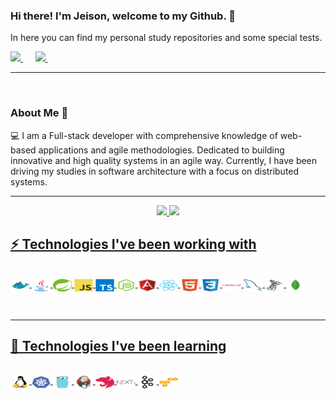 ### Hi there! I'm Jeison, welcome to my Github. 👋

In here you can find my personal study repositories and some special tests.

<a href="mailto:jeizon.borba@gmail.com">
  <img src="https://img.shields.io/badge/gmail-%23D14836.svg?&style=for-the-badge&logo=gmail&logoColor=white" />
</a>&nbsp;&nbsp;&nbsp;&nbsp;
<a href="https://www.linkedin.com/in/jeison-de-borba">
  <img src="https://img.shields.io/badge/linkedin-%230077B5.svg?&style=for-the-badge&logo=linkedin&logoColor=white" />
</a>&nbsp;&nbsp;&nbsp;&nbsp;

<hr />

<br/>

### About Me 🚀
💻 I am a Full-stack developer with comprehensive knowledge of web-based applications and agile methodologies. Dedicated to building innovative and high quality systems in an agile way. Currently, I have been driving my studies in software architecture with a focus on distributed systems.


<hr />

<div align="center">
  <a href="https://github.com/jeisonBorba">
  <img height="180em" src="https://github-readme-stats.vercel.app/api?username=jeisonBorba&show_icons=true&theme=tokyonight&include_all_commits=true&count_private=true"/>
  <img height="180em" src="https://github-readme-stats.vercel.app/api/top-langs/?username=jeisonBorba&layout=compact&langs_count=7&theme=tokyonight"/>
</div>
  
 ## ⚡ Technologies I've been working with
  
<div style="display: inline_block"><br>
  <img align="center" alt="Docker" height="20" width="30" src="https://raw.githubusercontent.com/devicons/devicon/master/icons/docker/docker-original.svg">
  <img align="center" alt="Java" height="20" width="30" src="https://raw.githubusercontent.com/devicons/devicon/master/icons/java/java-original.svg">
  <img align="center" alt="Spring" height="20" width="30" src="https://raw.githubusercontent.com/devicons/devicon/master/icons/spring/spring-original.svg">
  <img align="center" alt="Javascript" height="20" width="30" src="https://raw.githubusercontent.com/devicons/devicon/master/icons/javascript/javascript-original.svg">
  <img align="center" alt="Typescript" height="20" width="30" src="https://raw.githubusercontent.com/devicons/devicon/master/icons/typescript/typescript-original.svg">
  <img align="center" alt="Node" height="20" width="30" src="https://raw.githubusercontent.com/devicons/devicon/master/icons/nodejs/nodejs-original.svg">
  <img align="center" alt="Angular" height="20" width="30" src="https://raw.githubusercontent.com/devicons/devicon/master/icons/angularjs/angularjs-original.svg">
  <img align="center" alt="React" height="20" width="30" src="https://raw.githubusercontent.com/devicons/devicon/master/icons/react/react-original.svg"> 
  <img align="center" alt="Html5" height="20" width="30" src="https://raw.githubusercontent.com/devicons/devicon/master/icons/html5/html5-original.svg">
  <img align="center" alt="CSS3" height="20" width="30" src="https://raw.githubusercontent.com/devicons/devicon/master/icons/css3/css3-original.svg">
  <img align="center" alt="Oracle" height="20" width="30" src="https://raw.githubusercontent.com/devicons/devicon/master/icons/oracle/oracle-original.svg">
  <img align="center" alt="MySQL" height="20" width="30" src="https://raw.githubusercontent.com/devicons/devicon/master/icons/mysql/mysql-original.svg">
  <img align="center" alt="SQLServer" height="20" width="30" src="https://raw.githubusercontent.com/devicons/devicon/master/icons/microsoftsqlserver/microsoftsqlserver-plain.svg">
  <img align="center" alt="Mongo" height="20" width="30" src="https://raw.githubusercontent.com/devicons/devicon/master/icons/mongodb/mongodb-original.svg">                   
</div>
  
  
<br /><hr />

## 🌱 Technologies I've been learning
  
<div style="display: inline_block"><br>
  <img align="center" alt="Linux" height="20" width="30" src="https://raw.githubusercontent.com/devicons/devicon/master/icons/linux/linux-original.svg">
  <img align="center" alt="Kubernetes" height="20" width="30" src="https://raw.githubusercontent.com/devicons/devicon/master/icons/kubernetes/kubernetes-plain.svg">
  <img align="center" alt="Golang" height="20" width="30" src="https://raw.githubusercontent.com/devicons/devicon/master/icons/go/go-original.svg"> 
  <img align="center" alt="Jenkins" height="20" width="30" src="https://raw.githubusercontent.com/devicons/devicon/master/icons/jenkins/jenkins-original.svg">  
  <img align="center" alt="Jenkins" height="20" width="30" src="https://raw.githubusercontent.com/devicons/devicon/master/icons/nestjs/nestjs-plain.svg">
  <img align="center" alt="Jenkins" height="20" width="30" src="https://raw.githubusercontent.com/devicons/devicon/master/icons/nextjs/nextjs-original-wordmark.svg">
  <img align="center" alt="Jenkins" height="20" width="30" src="https://raw.githubusercontent.com/devicons/devicon/master/icons/apachekafka/apachekafka-original.svg">
  <img align="center" alt="Jenkins" height="20" width="30" src="https://raw.githubusercontent.com/devicons/devicon/master/icons/amazonwebservices/amazonwebservices-original.svg">
</div>

<!--
**jeisonBorba/jeisonBorba** is a ✨ _special_ ✨ repository because its `README.md` (this file) appears on your GitHub profile.

Here are some ideas to get you started:

- 🔭 I’m currently working on ...
- 🌱 I’m currently learning ...
- 👯 I’m looking to collaborate on ...
- 🤔 I’m looking for help with ...
- 💬 Ask me about ...
- 📫 How to reach me: ...
- 😄 Pronouns: ...
- ⚡ Fun fact: ...
-->
